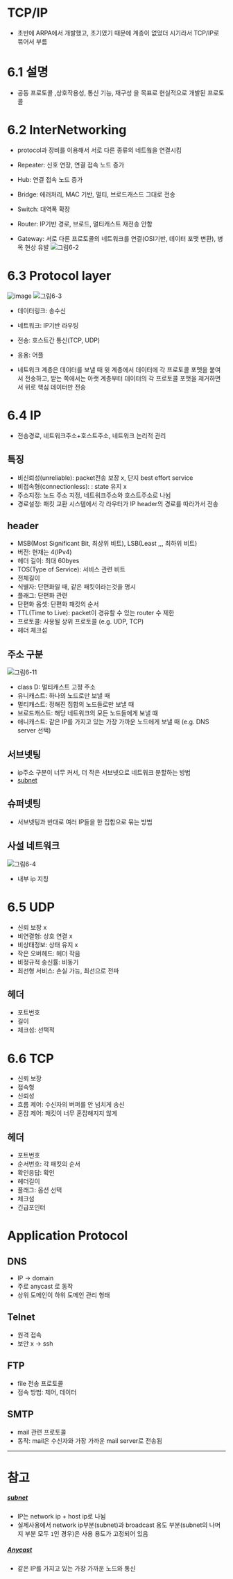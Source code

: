 # TCP/IP
- 초반에 ARPA에서 개발했고, 초기였기 때문에 계층이 없었더 시기라서 TCP/IP로 묶어서 부름


# 6.1 설명
- 공동 프로토콜 ,상호작용성, 통신 기능, 재구성 을 목표로 현실적으로 개발된 프로토콜


# 6.2 InterNetworking
- protocol과 장비를 이용해서 서로 다른 종류의 네트웤을 연결시킴

- Repeater: 신호 연장, 연결 접속 노드 증가
- Hub: 연결 접속 노드 증가
- Bridge: 에러처리, MAC 기반, 멀티, 브로드캐스드 그대로 전송
- Switch: 대역폭 확장
- Router: IP기반 경로, 브로드, 멀티캐스트 재전송 안함
- Gateway: 서로 다른 프로토콜의 네트워크를 연결(OSI기반, 데이터 포맷 변환), 병목 현상 유발
![그림6-2]()

# 6.3 Protocol layer
![image](https://user-images.githubusercontent.com/61288262/165663495-3308ccf0-badc-45f5-ad2d-e44829e64ff6.png)
![그림6-3]()
- 데이터링크: 송수신
- 네트워크: IP기반 라우팅
- 전송: 호스트간 통신(TCP, UDP)
- 응용: 어플

- 네트워크 계층은 데이터를 보낼 때 윗 계층에서 데이터에 각 프로토콜 포멧을 붙여서 전송하고, 받는 쪽에서는 아랫 계층부터 데이터의 각 프로토콜 포맷을 제거하면서 위로 핵심 데이터만 전송


# 6.4 IP
- 전송경로, 네트워크주소+호스트주소, 네트워크 논리적 관리
## 특징
- 비신뢰성(unreliable): packet전송 보장 x, 단지 best effort service
- 비접속형(connectionless): : state 유지 x
- 주소지정: 노드 주소 지정, 네트워크주소와 호스트주소로 나뉨
- 경로설정: 패킷 교환 시스템에서 각 라우터가 IP header의 경로를 따라가서 전송

## header
- MSB(Most Significant Bit, 최상위 비트), LSB(Least ,,, 최하위 비트)
- 버전: 현재는 4(IPv4)
- 헤더 길이: 최대 60byes
- TOS(Type of Service): 서비스 관련 비트
- 전체길이
- 식별자: 단편화일 때, 같은 패킷이라는것을 명시
- 플래그: 단편화 관련 
- 단편화 옵셋: 단편화 패킷의 순서
- TTL(Time to Live): packet이 경유할 수 있는 router 수 제한
- 프로토콜: 사용될 상위 프로토콜 (e.g. UDP, TCP)
- 헤더 체크섬

## 주소 구분
![그림6-11](url)
- class D: 멀티캐스트 고정 주소
- 유니캐스트: 하나의 노드로만 보낼 때
- 멀티캐스트: 정해진 집합의 노드들로만 보낼 때
- 브로드캐스트: 해당 네트워크의 모든 노드들에게 보낼 떄
- 애니캐스트: 같은 IP를 가지고 있는 가장 가까운 노드에게 보낼 때 (e.g. DNS server 선택)

## 서브넷팅
- ip주소 구분이 너무 커서, 더 작은 서브넷으로 네트워크 분할하는 방법
- [subnet](https://code-lab1.tistory.com/34#:~:text=%EC%84%9C%EB%B8%8C%EB%84%B7%EC%9D%80%20IP%20%EC%A3%BC%EC%86%8C%EC%97%90%EC%84%9C,%EB%B6%84%EB%A6%AC%ED%95%98%EB%8A%94%20%EC%97%AD%ED%95%A0%EC%9D%84%20%ED%95%9C%EB%8B%A4.)

## 슈퍼넷팅
- 서브넷팅과 반대로 여러 IP들을 한 집합으로 묶는 방법

## 사설 네트워크
![그림6-4]()
- 내부 ip 지칭

# 6.5 UDP
- 신뢰 보장 x
- 비연결형: 상호 연결 x
- 비상태정보: 상태 유지 x
- 작은 오버헤드: 헤더 작음
- 비정규적 송신률: 비동기
- 최선형 서비스: 손실 가능, 최선으로 전파
## 헤더
- 포트번호
- 길이
- 체크섬: 선택적

# 6.6 TCP
- 신뢰 보장
- 접속형
- 신뢰성
- 흐름 제어: 수신자의 버퍼를 안 넘치게 송신
- 혼잡 제어: 패킷이 너무 혼잡해지지 않게
## 헤더
- 포트번호
- 순서번호: 각 패킷의 순서
- 확인응답: 확인
- 헤더길이
- 플래그: 옵션 선택
- 체크섬
- 긴급포인터

# Application Protocol
## DNS
- IP -> domain 
- 주로 anycast 로 동작
- 상위 도메인이 하위 도메인 관리 형태
## Telnet
- 원격 접속
- 보안 x -> ssh
## FTP
- file 전송 프로토콜
- 접속 방법: 제어, 데이터
## SMTP
- mail 관련 프로토콜
- 동작: mail은 수신자와 가장 가까운 mail server로 전송됨




---

# 참고
##### [subnet](https://code-lab1.tistory.com/34#:~:text=%EC%84%9C%EB%B8%8C%EB%84%B7%EC%9D%80%20IP%20%EC%A3%BC%EC%86%8C%EC%97%90%EC%84%9C,%EB%B6%84%EB%A6%AC%ED%95%98%EB%8A%94%20%EC%97%AD%ED%95%A0%EC%9D%84%20%ED%95%9C%EB%8B%A4.)
- IP는 network ip + host ip로 나뉨
- 실제사용에서 network ip부분(subnet)과 broadcast 용도 부분(subnet의 나머지 부분 모두 `1`인 경우)은 사용 용도가 고정되어 있음
##### [Anycast](https://tech.kakao.com/2014/05/29/anycast/)
- 같은 IP를 가지고 있는 가장 가까운 노드와 통신

